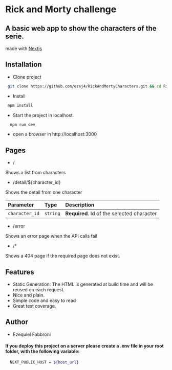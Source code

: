 
# Rick and Morty challenge

## A basic web app to show the characters of the serie.

 made with [Nextjs](https://nextjs.org/)

## Installation

* Clone project
```bash
 git clone https://github.com/ezej4/RickAndMortyCharacters.git && cd RickAndMortyCharacters
```
* Install

```bash
 npm install
```

* Start the project in localhost

```bash
  npm run dev
```

* open a browser in http://localhost:3000


## Pages

- / 

Shows a list from characters

- /detail/${character_id}

Shows the detail from one character

| Parameter | Type     | Description                       |
| :-------- | :------- | :-------------------------------- |
| `character_id`      | `string` | **Required**. Id of the selected character |


- /error

Shows an error page when the API calls fail
- /*

Shows a 404 page if the required page does not exist.

## Features

- Static Generation: The HTML is generated at build time and will be reused on each request.
- Nice and plain.
- Simple code and easy to read
- Great test coverage.

## Author

- Ezequiel Fabbroni

#### If you deploy this project on a server please create a .env file in your root folder, with the following variable:
 
```bash
  NEXT_PUBLIC_HOST = ${host_url}
```

